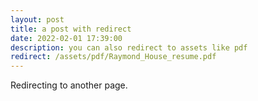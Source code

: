 ```yaml
---
layout: post
title: a post with redirect
date: 2022-02-01 17:39:00
description: you can also redirect to assets like pdf
redirect: /assets/pdf/Raymond_House_resume.pdf
---
```


Redirecting to another page.
